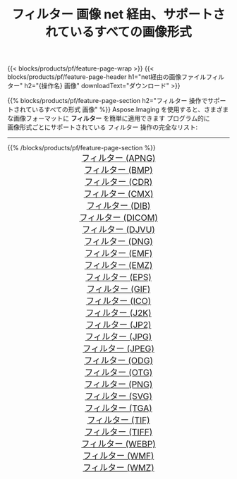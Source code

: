 ﻿---
title: フィルター 画像 net 経由、サポートされているすべての画像形式 
weight: 3920
url: /ja/net/filter 
lang: ja
langdirlevel: 2
locales: zh-hans,ja,it,ru,de,es,fr,nl,id,lt,pl,pt,vi,tr,ko,zh-hant,ar,hi,th,sv,cs,uk,he
description: Aspose.Imaging を使用すると、net 経由で簡単に フィルター イメージを作成できます
---

{{< blocks/products/pf/feature-page-wrap >}}
{{< blocks/products/pf/feature-page-header h1="net経由の画像ファイルフィルター" h2="{操作名} 画像" downloadText="ダウンロード" >}}


{{% blocks/products/pf/feature-page-section  h2="フィルター 操作でサポートされているすべての形式 画像" %}}
Aspose.Imaging を使用すると、さまざまな画像フォーマットに **フィルター** を簡単に適用できます プログラム的に
<br/>
画像形式ごとにサポートされている フィルター 操作の完全なリスト:
<hr/>
{{% /blocks/products/pf/feature-page-section %}}
<div class="container-fluid productfamilypage bg-gray">
    <div class="convertypes bg-gray agp-content section">
        <div class="container">
		<div class="row other-converters" style="gap: 10px;font-size: 19px;text-align:center;">
		    <div class='col-md-2 other-converter remove-lp remove-rp'><a href="/imaging/ja/net/filter/apng" style="padding:15px;">フィルター (APNG)</a></div><div class='col-md-2 other-converter remove-lp remove-rp'><a href="/imaging/ja/net/filter/bmp" style="padding:15px;">フィルター (BMP)</a></div><div class='col-md-2 other-converter remove-lp remove-rp'><a href="/imaging/ja/net/filter/cdr" style="padding:15px;">フィルター (CDR)</a></div><div class='col-md-2 other-converter remove-lp remove-rp'><a href="/imaging/ja/net/filter/cmx" style="padding:15px;">フィルター (CMX)</a></div><div class='col-md-2 other-converter remove-lp remove-rp'><a href="/imaging/ja/net/filter/dib" style="padding:15px;">フィルター (DIB)</a></div><div class='col-md-2 other-converter remove-lp remove-rp'><a href="/imaging/ja/net/filter/dicom" style="padding:15px;">フィルター (DICOM)</a></div><div class='col-md-2 other-converter remove-lp remove-rp'><a href="/imaging/ja/net/filter/djvu" style="padding:15px;">フィルター (DJVU)</a></div><div class='col-md-2 other-converter remove-lp remove-rp'><a href="/imaging/ja/net/filter/dng" style="padding:15px;">フィルター (DNG)</a></div><div class='col-md-2 other-converter remove-lp remove-rp'><a href="/imaging/ja/net/filter/emf" style="padding:15px;">フィルター (EMF)</a></div><div class='col-md-2 other-converter remove-lp remove-rp'><a href="/imaging/ja/net/filter/emz" style="padding:15px;">フィルター (EMZ)</a></div><div class='col-md-2 other-converter remove-lp remove-rp'><a href="/imaging/ja/net/filter/eps" style="padding:15px;">フィルター (EPS)</a></div><div class='col-md-2 other-converter remove-lp remove-rp'><a href="/imaging/ja/net/filter/gif" style="padding:15px;">フィルター (GIF)</a></div><div class='col-md-2 other-converter remove-lp remove-rp'><a href="/imaging/ja/net/filter/ico" style="padding:15px;">フィルター (ICO)</a></div><div class='col-md-2 other-converter remove-lp remove-rp'><a href="/imaging/ja/net/filter/j2k" style="padding:15px;">フィルター (J2K)</a></div><div class='col-md-2 other-converter remove-lp remove-rp'><a href="/imaging/ja/net/filter/jp2" style="padding:15px;">フィルター (JP2)</a></div><div class='col-md-2 other-converter remove-lp remove-rp'><a href="/imaging/ja/net/filter/jpg" style="padding:15px;">フィルター (JPG)</a></div><div class='col-md-2 other-converter remove-lp remove-rp'><a href="/imaging/ja/net/filter/jpeg" style="padding:15px;">フィルター (JPEG)</a></div><div class='col-md-2 other-converter remove-lp remove-rp'><a href="/imaging/ja/net/filter/odg" style="padding:15px;">フィルター (ODG)</a></div><div class='col-md-2 other-converter remove-lp remove-rp'><a href="/imaging/ja/net/filter/otg" style="padding:15px;">フィルター (OTG)</a></div><div class='col-md-2 other-converter remove-lp remove-rp'><a href="/imaging/ja/net/filter/png" style="padding:15px;">フィルター (PNG)</a></div><div class='col-md-2 other-converter remove-lp remove-rp'><a href="/imaging/ja/net/filter/svg" style="padding:15px;">フィルター (SVG)</a></div><div class='col-md-2 other-converter remove-lp remove-rp'><a href="/imaging/ja/net/filter/tga" style="padding:15px;">フィルター (TGA)</a></div><div class='col-md-2 other-converter remove-lp remove-rp'><a href="/imaging/ja/net/filter/tif" style="padding:15px;">フィルター (TIF)</a></div><div class='col-md-2 other-converter remove-lp remove-rp'><a href="/imaging/ja/net/filter/tiff" style="padding:15px;">フィルター (TIFF)</a></div><div class='col-md-2 other-converter remove-lp remove-rp'><a href="/imaging/ja/net/filter/webp" style="padding:15px;">フィルター (WEBP)</a></div><div class='col-md-2 other-converter remove-lp remove-rp'><a href="/imaging/ja/net/filter/wmf" style="padding:15px;">フィルター (WMF)</a></div><div class='col-md-2 other-converter remove-lp remove-rp'><a href="/imaging/ja/net/filter/wmz" style="padding:15px;">フィルター (WMZ)</a></div>
                </div>
        </div>
    </div>
</div>
<br/>
